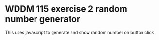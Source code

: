 # WDDM 115 exercise 2 random number generator

This uses javascript to generate and show random number on button click
